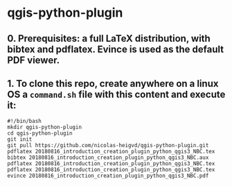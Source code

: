 # qgis-python-plugin
## 0. Prerequisites: a full LaTeX distribution, with bibtex and pdflatex. Evince is used as the default PDF viewer.

## 1. To clone this repo, create anywhere on a linux OS a `command.sh` file with this content and execute it:    

`#!/bin/bash`  
`mkdir qgis-python-plugin`  
`cd qgis-python-plugin`  
`git init`  
`git pull https://github.com/nicolas-heigvd/qgis-python-plugin.git`  
`pdflatex 20180816_introduction_creation_plugin_python_qgis3_NBC.tex`  
`bibtex 20180816_introduction_creation_plugin_python_qgis3_NBC.aux`  
`pdflatex 20180816_introduction_creation_plugin_python_qgis3_NBC.tex`  
`pdflatex 20180816_introduction_creation_plugin_python_qgis3_NBC.tex`  
`evince 20180816_introduction_creation_plugin_python_qgis3_NBC.pdf`  
